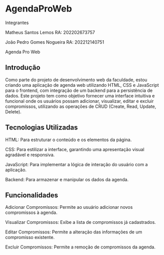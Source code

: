 # AgendaProWeb

Integrantes

Matheus Santos Lemos RA: 202202673757

João Pedro Gomes Nogueira RA: 202212140751

Agenda Pro Web

Introdução
--
Como parte do projeto de desenvolvimento web da faculdade, estou criando uma aplicação de agenda web utilizando HTML, CSS e JavaScript para o frontend, com integração de um backend para a persistência de dados. Este projeto tem como objetivo fornecer uma interface intuitiva e funcional onde os usuários possam adicionar, visualizar, editar e excluir compromissos, utilizando as operações de CRUD (Create, Read, Update, Delete).

Tecnologias Utilizadas
--
HTML: Para estruturar o conteúdo e os elementos da página.

CSS: Para estilizar a interface, garantindo uma apresentação visual agradável e responsiva.

JavaScript: Para implementar a lógica de interação do usuário com a aplicação.

Backend: Para armazenar e manipular os dados da agenda.

Funcionalidades
--
Adicionar Compromissos: Permite ao usuário adicionar novos compromissos à agenda.

Visualizar Compromissos: Exibe a lista de compromissos já cadastrados.

Editar Compromissos: Permite a alteração das informações de um compromisso existente.

Excluir Compromissos: Permite a remoção de compromissos da agenda.
